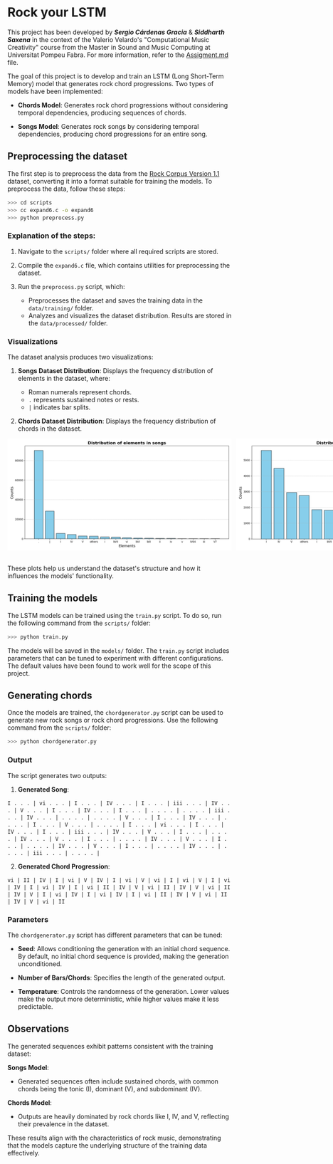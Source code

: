# Rock your LSTM

This project has been developed by **_Sergio Cárdenas Gracia_** & **_Siddharth Saxena_** in the context of the Valerio Velardo's "Computational Music Creativity" course from the Master in Sound and Music Computing at Universitat Pompeu Fabra. For more information, refer to the [Assigment.md](Assignment.md) file.

The goal of this project is to develop and train an LSTM (Long Short-Term Memory) model that generates rock chord progressions. Two types of models have been implemented:

- **Chords Model**: Generates rock chord progressions without considering temporal dependencies, producing sequences of chords.

- **Songs Model**: Generates rock songs by considering temporal dependencies, producing chord progressions for an entire song.


## Preprocessing the dataset

The first step is to preprocess the data from the [Rock Corpus Version 1.1](https://rockcorpus.midside.com/) dataset, converting it into a format suitable for training the models. To preprocess the data, follow these steps:

```bash
>>> cd scripts
>>> cc expand6.c -o expand6
>>> python preprocess.py
```

### Explanation of the steps:

1. Navigate to the `scripts/` folder where all required scripts are stored.

2. Compile the `expand6.c` file, which contains utilities for preprocessing the dataset.

3. Run the `preprocess.py` script, which:

    - Preprocesses the dataset and saves the training data in the `data/training/` folder. 
    - Analyzes and visualizes the dataset distribution. Results are stored in the `data/processed/` folder. 

### Visualizations

The dataset analysis produces two visualizations:

1. **Songs Dataset Distribution**: Displays the frequency distribution of elements in the dataset, where:
    - Roman numerals represent chords.
    - `.` represents sustained notes or rests.
    - `|` indicates bar splits.

2. **Chords Dataset Distribution**: Displays the frequency distribution of chords in the dataset.

<div style="display: flex; justify-content: left; gap: 10px;">
  <img src="data/processed/songs_distribution.png" alt="Songs Distribution" width="100%">
  <img src="data/processed/chords_distribution.png" alt="Chords Distribution" width="100%">
</div>
<br/>

These plots help us understand the dataset's structure and how it influences the models' functionality.

## Training the models

The LSTM models can be trained using the `train.py` script. To do so, run the following command from the `scripts/` folder:

```bash
>>> python train.py
```

The models will be saved in the `models/` folder. The `train.py` script includes parameters that can be tuned to experiment with different configurations. The default values have been found to work well for the scope of this project.

## Generating chords

Once the models are trained, the `chordgenerator.py` script can be used to generate new rock songs or rock chord progressions. Use the following command from the `scripts/` folder:

```bash
>>> python chordgenerator.py
```

### Output

The script generates two outputs:

1. **Generated Song**:

```
I . . . | vi . . . | I . . . | IV . . . | I . . . | iii . . . | IV . . . | V . . . | I . . . | IV . . . | I . . . | . . . . | . . . . | iii . . . | IV . . . | . . . . | . . . . | V . . . | I . . . | IV . . . | . . . . | I . . . | V . . . | . . . . | I . . . | vi . . . | I . . . | IV . . . | I . . . | iii . . . | IV . . . | V . . . | I . . . | . . . . | IV . . . | V . . . | I . . . | . . . . | IV . . . | V . . . | I . . . | . . . . | IV . . . | V . . . | I . . . | . . . . | IV . . . | . . . . | iii . . . | . . . . |
```

2. **Generated Chord Progression**:

```
vi | II | IV | I | vi | V | IV | I | vi | V | vi | I | vi | V | I | vi | IV | I | vi | IV | I | vi | II | IV | V | vi | II | IV | V | vi | II | IV | V | I | vi | IV | I | vi | IV | I | vi | II | IV | V | vi | II | IV | V | vi | II
```

### Parameters

The `chordgenerator.py` script has different parameters that can be tuned:

- **Seed**: Allows conditioning the generation with an initial chord sequence. By default, no initial chord sequence is provided, making the generation unconditioned.

- **Number of Bars/Chords**: Specifies the length of the generated output.

- **Temperature**: Controls the randomness of the generation. Lower values make the output more deterministic, while higher values make it less predictable.

## Observations

The generated sequences exhibit patterns consistent with the training dataset:

**Songs Model**:

- Generated sequences often include sustained chords, with common chords being the tonic (I), dominant (V), and subdominant (IV).

**Chords Model**:

- Outputs are heavily dominated by rock chords like I, IV, and V, reflecting their prevalence in the dataset.

These results align with the characteristics of rock music, demonstrating that the models capture the underlying structure of the training data effectively.